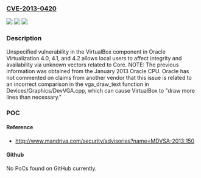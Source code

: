 ### [CVE-2013-0420](https://cve.mitre.org/cgi-bin/cvename.cgi?name=CVE-2013-0420)
![](https://img.shields.io/static/v1?label=Product&message=n%2Fa&color=blue)
![](https://img.shields.io/static/v1?label=Version&message=n%2Fa&color=blue)
![](https://img.shields.io/static/v1?label=Vulnerability&message=n%2Fa&color=brighgreen)

### Description

Unspecified vulnerability in the VirtualBox component in Oracle Virtualization 4.0, 4.1, and 4.2 allows local users to affect integrity and availability via unknown vectors related to Core.  NOTE: The previous information was obtained from the January 2013 Oracle CPU. Oracle has not commented on claims from another vendor that this issue is related to an incorrect comparison in the vga_draw_text function in Devices/Graphics/DevVGA.cpp, which can cause VirtualBox to "draw more lines than necessary."

### POC

#### Reference
- http://www.mandriva.com/security/advisories?name=MDVSA-2013:150

#### Github
No PoCs found on GitHub currently.

